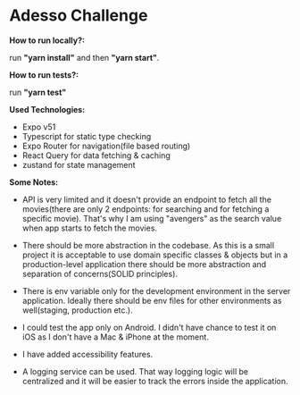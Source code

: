# Adesso Challenge

**How to run locally?:**

run **"yarn install"** and then **"yarn start"**.

**How to run tests?:**

run **"yarn test"**

**Used Technologies:**

- Expo v51
- Typescript for static type checking
- Expo Router for navigation(file based routing)
- React Query for data fetching & caching
- zustand for state management

**Some Notes:**

- API is very limited and it doesn't provide an endpoint to fetch all the movies(there are only 2 endpoints: for searching and for fetching a specific movie). That's why I am using "avengers" as the search value when app starts to fetch the movies.

- There should be more abstraction in the codebase. As this is a small project it is acceptable to use domain specific classes & objects but in a production-level application there should be more abstraction and separation of concerns(SOLID principles).

- There is env variable only for the development environment in the server application. Ideally there should be env files for other environments as well(staging, production etc.).

- I could test the app only on Android. I didn't have chance to test it on iOS as I don't have a Mac & iPhone at the moment.

- I have added accessibility features.

- A logging service can be used. That way logging logic will be centralized and it will be easier to track the errors inside the application.
